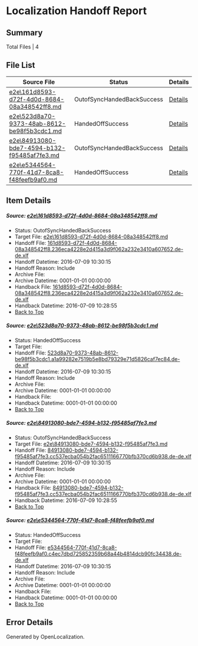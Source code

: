 # <a name='report-top'></a> Localization Handoff Report

## Summary
 Total Files | 4

## File List
 Source File | Status | Details 
 ----------- | ------ | ------- 
 [e2e\161d8593-d72f-4d0d-8684-08a348542ff8.md](https://github.com/OpenLocalizationTestOrg/oltest/blob/926c02d3d37359145f793277b493f352aba0e317/e2e/161d8593-d72f-4d0d-8684-08a348542ff8.md) | OutofSyncHandedBackSuccess | [Details](#928f464c3dc45af6a0bda4ec29803238db646c361)
 [e2e\523d8a70-9373-48ab-8612-be98f5b3cdc1.md](https://github.com/OpenLocalizationTestOrg/oltest/blob/55aa6ccf6186eb1eb79e898b8122adad2d57f8ae/e2e/523d8a70-9373-48ab-8612-be98f5b3cdc1.md) | HandedOffSuccess | [Details](#1c9284bf378bd570149fb25db28334c45e7ec14b3)
 [e2e\84913080-bde7-4594-b132-f95485af7fe3.md](https://github.com/OpenLocalizationTestOrg/oltest/blob/926c02d3d37359145f793277b493f352aba0e317/e2e/84913080-bde7-4594-b132-f95485af7fe3.md) | OutofSyncHandedBackSuccess | [Details](#a6eafc6ed0e6235c667c8ba45b92ac6ad9b1f04a4)
 [e2e\e5344564-770f-41d7-8ca8-f48feefb9af0.md](https://github.com/OpenLocalizationTestOrg/oltest/blob/55aa6ccf6186eb1eb79e898b8122adad2d57f8ae/e2e/e5344564-770f-41d7-8ca8-f48feefb9af0.md) | HandedOffSuccess | [Details](#4bb8ed59690c642c80310f99f596ab3d32a176b46)

## Item Details
##### <a name='928f464c3dc45af6a0bda4ec29803238db646c361'></a> Source: [e2e\161d8593-d72f-4d0d-8684-08a348542ff8.md](https://github.com/OpenLocalizationTestOrg/oltest/blob/926c02d3d37359145f793277b493f352aba0e317/e2e/161d8593-d72f-4d0d-8684-08a348542ff8.md)
* Status: OutofSyncHandedBackSuccess
* Target File: [e2e\161d8593-d72f-4d0d-8684-08a348542ff8.md](https://github.com/OpenLocalizationTestOrg/oltest-dede-fly/blob/f4bd20ad97b49a3cca985616755de838b31dfde1/e2e/161d8593-d72f-4d0d-8684-08a348542ff8.md)
* Handoff File: [161d8593-d72f-4d0d-8684-08a348542ff8.236eca4228e2d415a3d9f062a232e3410a607652.de-de.xlf](https://github.com/OpenLocalizationTestOrg/olhandoff-e2e/blob/b1c5b4f636cb59dbc8da142f897b9178f76c1397/ol-handoff/OpenLocalizationTestOrg/oltest-dede-fly/ci/low/161d8593-d72f-4d0d-8684-08a348542ff8.236eca4228e2d415a3d9f062a232e3410a607652.de-de.xlf)
* Handoff Datetime: 2016-07-09 10:30:15
* Handoff Reason: Include
* Archive File: 
* Archive Datetime: 0001-01-01 00:00:00
* Handback File: [161d8593-d72f-4d0d-8684-08a348542ff8.236eca4228e2d415a3d9f062a232e3410a607652.de-de.xlf](https://github.com/OpenLocalizationTestOrg/olhandback-e2e/blob/ecbaee014df6eefea12355f423bad1dab7b2bafd/ol-handback/OpenLocalizationTestOrg/oltest-dede-fly/ci/high/161d8593-d72f-4d0d-8684-08a348542ff8.236eca4228e2d415a3d9f062a232e3410a607652.de-de.xlf)
* Handback Datetime: 2016-07-09 10:28:55
* [Back to Top](#report-top)

##### <a name='1c9284bf378bd570149fb25db28334c45e7ec14b3'></a> Source: [e2e\523d8a70-9373-48ab-8612-be98f5b3cdc1.md](https://github.com/OpenLocalizationTestOrg/oltest/blob/55aa6ccf6186eb1eb79e898b8122adad2d57f8ae/e2e/523d8a70-9373-48ab-8612-be98f5b3cdc1.md)
* Status: HandedOffSuccess
* Target File: 
* Handoff File: [523d8a70-9373-48ab-8612-be98f5b3cdc1.a1a99282e7519b5e8bd79329e71d5826caf7ec84.de-de.xlf](https://github.com/OpenLocalizationTestOrg/olhandoff-e2e/blob/b1c5b4f636cb59dbc8da142f897b9178f76c1397/ol-handoff/OpenLocalizationTestOrg/oltest-dede-fly/ci/low/523d8a70-9373-48ab-8612-be98f5b3cdc1.a1a99282e7519b5e8bd79329e71d5826caf7ec84.de-de.xlf)
* Handoff Datetime: 2016-07-09 10:30:15
* Handoff Reason: Include
* Archive File: 
* Archive Datetime: 0001-01-01 00:00:00
* Handback File: 
* Handback Datetime: 0001-01-01 00:00:00
* [Back to Top](#report-top)

##### <a name='a6eafc6ed0e6235c667c8ba45b92ac6ad9b1f04a4'></a> Source: [e2e\84913080-bde7-4594-b132-f95485af7fe3.md](https://github.com/OpenLocalizationTestOrg/oltest/blob/926c02d3d37359145f793277b493f352aba0e317/e2e/84913080-bde7-4594-b132-f95485af7fe3.md)
* Status: OutofSyncHandedBackSuccess
* Target File: [e2e\84913080-bde7-4594-b132-f95485af7fe3.md](https://github.com/OpenLocalizationTestOrg/oltest-dede-fly/blob/f4bd20ad97b49a3cca985616755de838b31dfde1/e2e/84913080-bde7-4594-b132-f95485af7fe3.md)
* Handoff File: [84913080-bde7-4594-b132-f95485af7fe3.cc537ecba054b2fac6511166770bfb370cd6b938.de-de.xlf](https://github.com/OpenLocalizationTestOrg/olhandoff-e2e/blob/b1c5b4f636cb59dbc8da142f897b9178f76c1397/ol-handoff/OpenLocalizationTestOrg/oltest-dede-fly/ci/low/84913080-bde7-4594-b132-f95485af7fe3.cc537ecba054b2fac6511166770bfb370cd6b938.de-de.xlf)
* Handoff Datetime: 2016-07-09 10:30:15
* Handoff Reason: Include
* Archive File: 
* Archive Datetime: 0001-01-01 00:00:00
* Handback File: [84913080-bde7-4594-b132-f95485af7fe3.cc537ecba054b2fac6511166770bfb370cd6b938.de-de.xlf](https://github.com/OpenLocalizationTestOrg/olhandback-e2e/blob/ecbaee014df6eefea12355f423bad1dab7b2bafd/ol-handback/OpenLocalizationTestOrg/oltest-dede-fly/ci/high/84913080-bde7-4594-b132-f95485af7fe3.cc537ecba054b2fac6511166770bfb370cd6b938.de-de.xlf)
* Handback Datetime: 2016-07-09 10:28:55
* [Back to Top](#report-top)

##### <a name='4bb8ed59690c642c80310f99f596ab3d32a176b46'></a> Source: [e2e\e5344564-770f-41d7-8ca8-f48feefb9af0.md](https://github.com/OpenLocalizationTestOrg/oltest/blob/55aa6ccf6186eb1eb79e898b8122adad2d57f8ae/e2e/e5344564-770f-41d7-8ca8-f48feefb9af0.md)
* Status: HandedOffSuccess
* Target File: 
* Handoff File: [e5344564-770f-41d7-8ca8-f48feefb9af0.c4ec7dbd725852359b68a44b4814dcb90fc34438.de-de.xlf](https://github.com/OpenLocalizationTestOrg/olhandoff-e2e/blob/b1c5b4f636cb59dbc8da142f897b9178f76c1397/ol-handoff/OpenLocalizationTestOrg/oltest-dede-fly/ci/low/e5344564-770f-41d7-8ca8-f48feefb9af0.c4ec7dbd725852359b68a44b4814dcb90fc34438.de-de.xlf)
* Handoff Datetime: 2016-07-09 10:30:15
* Handoff Reason: Include
* Archive File: 
* Archive Datetime: 0001-01-01 00:00:00
* Handback File: 
* Handback Datetime: 0001-01-01 00:00:00
* [Back to Top](#report-top)


## Error Details

Generated by OpenLocalization.
